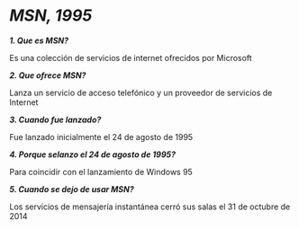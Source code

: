 # _**MSN, 1995**_

_**1. Que es MSN?**_

Es una colección de servicios de internet ofrecidos por Microsoft

_**2. Que ofrece MSN?**_

Lanza un servicio de acceso telefónico y un proveedor de servicios de Internet



_**3. Cuando fue lanzado?**_

Fue lanzado inicialmente el 24 de agosto de 1995

_**4. Porque selanzo el 24 de agosto de 1995?**_

Para coincidir con el lanzamiento de Windows 95

_**5. Cuando se dejo de usar MSN?**_

Los servicios de mensajería instantánea cerró sus salas el 31 de octubre de 2014
